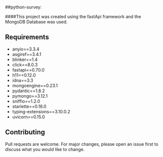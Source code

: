 ##python-survey:

####This project was created using the fastApi framework and the MongoDB Database was used.

## Requirements
- anyio==3.3.4
- asgiref==3.4.1
- blinker==1.4
- click==8.0.3
- fastapi==0.70.0
- h11==0.12.0
- idna==3.3
- mongoengine==0.23.1
- pydantic==1.8.2
- pymongo==3.12.1
- sniffio==1.2.0
- starlette==0.16.0
- typing-extensions==3.10.0.2
- uvicorn==0.15.0

## Contributing
Pull requests are welcome. For major changes, please open an issue first to discuss what you would like to change.